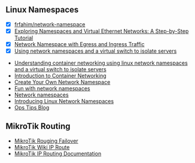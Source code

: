 ## Linux Namespaces
- [x] [frfahim/network-namespace](https://github.com/frfahim/network-namespace?tab=readme-ov-file)
- [x] [Exploring Namespaces and Virtual Ethernet Networks: A Step-by-Step Tutorial](https://dev.to/tanvirrahman/exploring-namespaces-and-virtual-ethernet-networks-a-step-by-step-tutorial-575i)
- [x] [Network Namespace with Egress and Ingress Traffic](https://github.com/dipanjal/DevOps/tree/main/NetNS_Ingress_Egress_Traffic)
- [x] [Using network namespaces and a virtual switch to isolate servers](https://ops.tips/blog/using-network-namespaces-and-bridge-to-isolate-servers/)
- [Understanding container networking using linux network namespaces and a virtual switch to isolate servers](https://github.com/faysalmehedi/linux-network-namespaces-hands-on)
- [Introduction to Container Networking](https://www.suse.com/c/rancher_blog/introduction-to-container-networking/)
- [Create Your Own Network Namespace](https://itnext.io/create-your-own-network-namespace-90aaebc745d)
- [Fun with network namespaces](https://www.gilesthomas.com/2021/03/fun-with-network-namespaces)
- [Network namespaces](https://blogs.igalia.com/dpino/2016/04/10/network-namespaces/)
- [Introducing Linux Network Namespaces](https://blog.scottlowe.org/2013/09/04/introducing-linux-network-namespaces/)
- [Ops Tips Blog](https://ops.tips/blog/)

## MikroTik Routing
- [MikroTik Rouging Failover](https://gist.github.com/tdussa/95d036a73bb5ff79924b19b4316ea7ca)
- [MikroTik Wiki IP Route](https://wiki.mikrotik.com/Manual:IP/Route)
- [MikroTik IP Routing Documentation](https://help.mikrotik.com/docs/spaces/ROS/pages/328084/IP+Routing)
